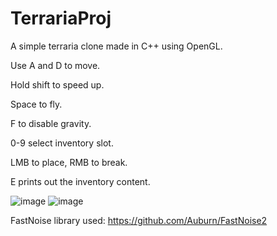 # TerrariaProj
A simple terraria clone made in C++ using OpenGL.



Use A and D to move.

Hold shift to speed up. 

Space to fly.

F to disable gravity.

0-9 select inventory slot.

LMB to place, RMB to break.

E prints out the inventory content.




![image](https://user-images.githubusercontent.com/72419029/179016879-b83529bd-ff99-4ec2-b5d1-d27e8aed0e0f.png)
![image](https://user-images.githubusercontent.com/72419029/179017283-452f84c1-0c03-4118-aefa-6f46036e2fbd.png)

FastNoise library used:
https://github.com/Auburn/FastNoise2
